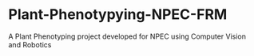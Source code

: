 # Plant-Phenotypying-NPEC-FRM
A Plant Phenotyping project developed for NPEC using Computer Vision and Robotics
